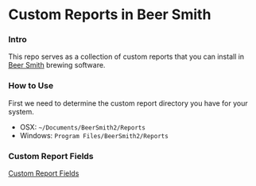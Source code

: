 # Custom Reports in Beer Smith

### Intro

This repo serves as a collection of custom reports that you can install in [Beer Smith](http://beersmith.com/) brewing software.


### How to Use

First we need to determine the custom report directory you have for your system.  

- OSX: `~/Documents/BeerSmith2/Reports`
- Windows: `Program Files/BeerSmith2/Reports`


### Custom Report Fields

[Custom Report Fields](http://beersmith.com/help2/index.html?custom_reports.htm)

